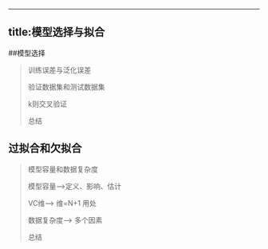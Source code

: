 ----
title:模型选择与拟合
----


##模型选择

> 训练误差与泛化误差
> 
> 验证数据集和测试数据集
> 
> k则交叉验证
> 
> 总结
> 
>
## 过拟合和欠拟合

> 模型容量和数据复杂度
> 
> 模型容量-->定义、影响、估计
> 
> VC维--> 维=N+1   用处
> 
> 数据复杂度--> 多个因素
> 
> 总结
